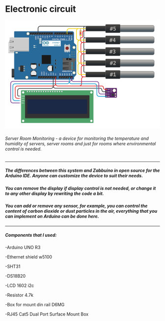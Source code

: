 # Electronic circuit
![Shema](circuit.png)
###### Server Room Monitoring - a device for monitoring the temperature and humidity of servers, server rooms and just for rooms where environmental control is needed.


------------

##### The differences between this system and Zabbuino in open source for the Arduino IDE. Anyone can customize the device to suit their needs. 
##### You can remove the display if display control is not needed, or change it to any other display by rewriting the code a bit. 
##### You can add or remove any sensor, for example, you can control the content of carbon dioxide or dust particles in the air, everything that you can implement on Arduino can be done here.

------------


##### Components that I used:
-Arduino UNO R3

-Ethernet shield w5100

-SHT31

-DS18B20

-LCD 1602 i2c

-Resistor 4.7k

-Box for mount din rail D6MG

-RJ45 Cat5 Dual Port Surface Mount Box

